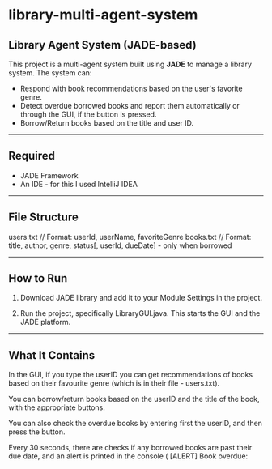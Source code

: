 # library-multi-agent-system

## Library Agent System (JADE-based)

This project is a multi-agent system built using **JADE** to manage a library system. The system can:

* Respond with book recommendations based on the user's favorite genre.
* Detect overdue borrowed books and report them automatically or through the GUI, if the button is pressed.
* Borrow/Return books based on the title and user ID.

---

## Required

* JADE Framework
* An IDE - for this I used IntelliJ IDEA

---

## File Structure

users.txt      // Format: userId, userName, favoriteGenre
books.txt      // Format: title, author, genre, status[, userId, dueDate] - only when borrowed

---

## How to Run

1. Download JADE library and add it to your Module Settings in the project.

2. Run the project, specifically LibraryGUI.java. This starts the GUI and the JADE platform.

---

## What It Contains

In the GUI, if you type the userID you can get recommendations of books based on their favourite genre (which is in their file - users.txt).

You can borrow/return books based on the userID and the title of the book, with the appropriate buttons. 

You can also check the overdue books by entering first the userID, and then press the button.

Every 30 seconds, there are checks if any borrowed books are past their due date, and an alert is printed in the console ( [ALERT] Book overdue: <title> | Borrowed by: <username> (ID: <userID>) | Due: <date> ).
